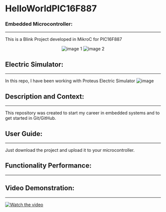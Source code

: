 # HelloWorldPIC16F887
### Embedded Microcontroller:
---
This is a Blink Project developed in MikroC for PIC16F887

<p align="center">
  <img src="https://github.com/SiliCircuitCoder/HelloWorldPIC16F887/assets/174857123/12cf2111-9d57-4c43-8d4c-cb323a3a4021" alt="image 1">
  <img src="https://github.com/SiliCircuitCoder/HelloWorldPIC16F887/assets/174857123/71e37810-611c-4058-98dd-e12abc2021fd" alt="image 2">
</p>

## Electric Simulator:
---
In this repo, I have been working with Proteus Electric Simulator
![image](https://github.com/SiliCircuitCoder/HelloWorldPIC16F887/assets/174857123/b59ade52-ec31-404f-9009-d9f8d6004c7c)

## Description and Context:
---
This repository was created to start my career in embedded systems and to get started in Git/GitHub.

## User Guide:
---
Just download the project and upload it to your microcontroller.

## Functionality Performance:
---

## Video Demonstration:
---
[![Watch the video](https://img.youtube.com/vi/26YrhMVRGPY/0.jpg)](https://www.youtube.com/watch?v=26YrhMVRGPY)
